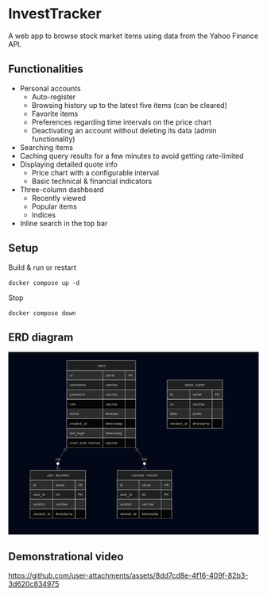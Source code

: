 # InvestTracker
A web app to browse stock market items using data from the Yahoo Finance API.

## Functionalities
- Personal accounts
  - Auto-register
  - Browsing history up to the latest five items (can be cleared)
  - Favorite items
  - Preferences regarding time intervals on the price chart
  - Deactivating an account without deleting its data (admin functionality)
- Searching items
- Caching query results for a few minutes to avoid getting rate-limited
- Displaying detailed quote info
  - Price chart with a configurable interval
  - Basic technical & financial indicators
- Three-column dashboard
  - Recently viewed
  - Popular items
  - Indices
- Inline search in the top bar

## Setup
Build & run or restart
```shell
docker compose up -d
```

Stop
```shell
docker compose down
```

## ERD diagram
![ERD Diagram](./erd.png)

## Demonstrational video
https://github.com/user-attachments/assets/8dd7cd8e-4f16-409f-82b3-3d620c834975

